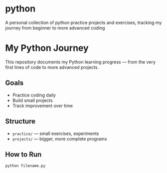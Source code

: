 # python
A personal collection of python practice projects and exercises, tracking my journey from beginner to more advanced coding 
# My Python Journey

This repository documents my Python learning progress — from the very first lines of code to more advanced projects.

## Goals
- Practice coding daily
- Build small projects
- Track improvement over time

## Structure
- `practice/` — small exercises, experiments
- `projects/` — bigger, more complete programs

## How to Run
```bash
python filename.py

